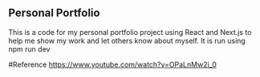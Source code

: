 ## Personal Portfolio

This is a code for my personal portfolio project using React and Next.js to help me show my work and let others know about myself. 
It is run using npm run dev



#Reference
https://www.youtube.com/watch?v=OPaLnMw2i_0
